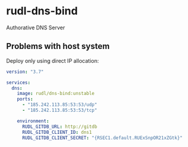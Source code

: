 # rudl-dns-bind
Authorative DNS Server



## Problems with host system

Deploy only using direct IP allocation:

```yaml
version: "3.7"

services:
  dns:
    image: rudl/dns-bind:unstable
    ports:
      - "185.242.113.85:53:53/udp"
      - "185.242.113.85:53:53/tcp"

    environment:
      RUDL_GITDB_URL: http://gitdb
      RUDL_GITDB_CLIENT_ID: dns1
      RUDL_GITDB_CLIENT_SECRET: "{RSEC1.default.RUExSnpOR21xZGtk}"
      
      
```